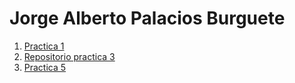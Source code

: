 # Jorge Alberto Palacios Burguete

1. [Practica 1](./Practica1.md)
2. [Repositorio practica 3](https://github.com/ElYorchi14/Practica3)
3. [Practica 5](./Practica-5.md)